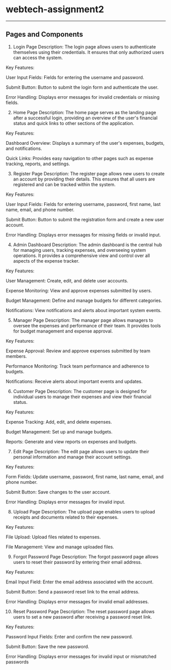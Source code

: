 # webtech-assignment2
--------------------
Pages and Components
--------------------
1. Login Page
Description: The login page allows users to authenticate themselves using their credentials. It ensures that only authorized users can access the system.

Key Features:

User Input Fields: Fields for entering the username and password.

Submit Button: Button to submit the login form and authenticate the user.

Error Handling: Displays error messages for invalid credentials or missing fields.

2. Home Page
Description: The home page serves as the landing page after a successful login, providing an overview of the user's financial status and quick links to other sections of the application.

Key Features:

Dashboard Overview: Displays a summary of the user's expenses, budgets, and notifications.

Quick Links: Provides easy navigation to other pages such as expense tracking, reports, and settings.

3. Register Page
Description: The register page allows new users to create an account by providing their details. This ensures that all users are registered and can be tracked within the system.

Key Features:

User Input Fields: Fields for entering username, password, first name, last name, email, and phone number.

Submit Button: Button to submit the registration form and create a new user account.

Error Handling: Displays error messages for missing fields or invalid input.

4. Admin Dashboard
Description: The admin dashboard is the central hub for managing users, tracking expenses, and overseeing system operations. It provides a comprehensive view and control over all aspects of the expense tracker.

Key Features:

User Management: Create, edit, and delete user accounts.

Expense Monitoring: View and approve expenses submitted by users.

Budget Management: Define and manage budgets for different categories.

Notifications: View notifications and alerts about important system events.

5. Manager Page
Description: The manager page allows managers to oversee the expenses and performance of their team. It provides tools for budget management and expense approval.

Key Features:

Expense Approval: Review and approve expenses submitted by team members.

Performance Monitoring: Track team performance and adherence to budgets.

Notifications: Receive alerts about important events and updates.

6. Customer Page
Description: The customer page is designed for individual users to manage their expenses and view their financial status.

Key Features:

Expense Tracking: Add, edit, and delete expenses.

Budget Management: Set up and manage budgets.

Reports: Generate and view reports on expenses and budgets.

7. Edit Page
Description: The edit page allows users to update their personal information and manage their account settings.

Key Features:

Form Fields: Update username, password, first name, last name, email, and phone number.

Submit Button: Save changes to the user account.

Error Handling: Displays error messages for invalid input.

8. Upload Page
Description: The upload page enables users to upload receipts and documents related to their expenses.

Key Features:

File Upload: Upload files related to expenses.

File Management: View and manage uploaded files.

9. Forgot Password Page
Description: The forgot password page allows users to reset their password by entering their email address.

Key Features:

Email Input Field: Enter the email address associated with the account.

Submit Button: Send a password reset link to the email address.

Error Handling: Displays error messages for invalid email addresses.

10. Reset Password Page
Description: The reset password page allows users to set a new password after receiving a password reset link.

Key Features:

Password Input Fields: Enter and confirm the new password.

Submit Button: Save the new password.

Error Handling: Displays error messages for invalid input or mismatched passwords
